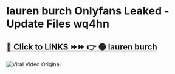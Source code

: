
 # lauren burch Onlyfans Leaked - Update Files wq4hn

## <h2><a href="https://clipsfans.com/lauren_burch&ref=git">🔗 Click to LINKS ⏩⏩ 👉 🟢 lauren burch </a></h2>

<a href="https://clipsfans.com/lauren_burch&ref=git" rel="nofollow" data-target="animated-image.originalLink"><img src="https://i.ibb.co.com/xMMVF88/686577567.gif" alt="Viral Video Original" style="max-width: 100%; display: inline-block;" data-target="animated-image.originalImage"></a>

